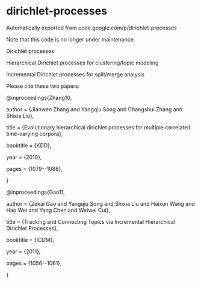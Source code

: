 # dirichlet-processes
Automatically exported from code.google.com/p/dirichlet-processes

Note that this code is no longer under maintenance.

Dirichlet processes

Hierarchical Dirichlet processes for clustering/topic modeling

Incremental Dirichlet processes for split/merge analysis

Please cite these two papers:

@inproceedings{Zhang10,

  author    = {Jianwen Zhang and Yangqiu Song and Changshui Zhang and Shixia Liu},
  
  title     = {Evolutionary hierarchical dirichlet processes for multiple correlated time-varying corpora},
  
  booktitle = {KDD},
  
  year      = {2010},
  
  pages     = {1079--1088},
  
}

@inproceedings{Gao11,

  author    = {Zekai Gao and Yangqiu Song and Shixia Liu and Haixun Wang and Hao Wei and Yang Chen and Weiwei Cui},
  
  title     = {Tracking and Connecting Topics via Incremental Hierarchical Dirichlet Processes},
  
  booktitle = {ICDM},
  
  year      = {2011},
  
  pages     = {1056--1061},
  
}
